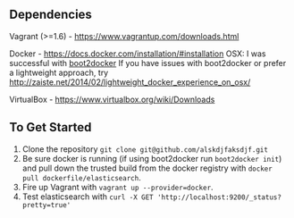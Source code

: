 Dependencies
-----

Vagrant (>=1.6) - https://www.vagrantup.com/downloads.html

Docker - https://docs.docker.com/installation/#installation
OSX: I was successful with [boot2docker](https://github.com/boot2docker/osx-installer/releases)
If you have issues with boot2docker or prefer a lightweight approach, try http://zaiste.net/2014/02/lightweight_docker_experience_on_osx/

VirtualBox - https://www.virtualbox.org/wiki/Downloads


To Get Started
-----

1. Clone the repository `git clone git@github.com/alskdjfaksdjf.git`
2. Be sure docker is running (if using boot2docker run `boot2docker init`) and pull down the trusted build from the docker registry with `docker pull dockerfile/elasticsearch`.
3. Fire up Vagrant with `vagrant up --provider=docker`.
4. Test elasticsearch with `curl -X GET 'http://localhost:9200/_status?pretty=true'`